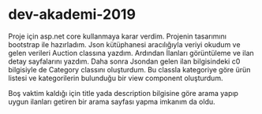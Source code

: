 # dev-akademi-2019
Proje için asp.net core kullanmaya karar verdim. Projenin tasarımını bootstrap ile hazırladım.
Json kütüphanesi aracılığıyla veriyi okudum ve gelen verileri Auction classına yazdım. Ardından İlanları görüntüleme ve ilan detay sayfalarını yazdım.
Daha sonra Jsondan gelen ilan bilgisindeki c0 bilgisiyle de Category classını oluşturdum. 
Bu classla kategoriye göre ürün listesi ve kategorilerin bulunduğu bir view component oluşturdum.

Boş vaktim kaldığı için title yada description bilgisine göre arama yapıp uygun ilanları getiren bir arama sayfası yapma imkanım da oldu.
